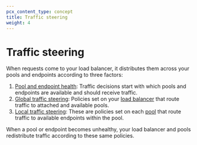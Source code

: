 ```yaml
---
pcx_content_type: concept
title: Traffic steering
weight: 4
---
```


# Traffic steering

When requests come to your load balancer, it distributes them across your pools and endpoints according to three factors:

1.  [Pool and endpoint health](/load-balancing/understand-basics/health-details/): Traffic decisions start with which pools and endpoints are available and should receive traffic.
2.  [Global traffic steering](/load-balancing/understand-basics/traffic-steering/steering-policies/): Policies set on your [load balancer](/load-balancing/load-balancers/) that route traffic to attached and available pools.
3.  [Local traffic steering](/load-balancing/understand-basics/traffic-steering/origin-level-steering/): These are policies set on each [pool](/load-balancing/pools/) that route traffic to available endpoints within the pool.

When a pool or endpoint becomes unhealthy, your load balancer and pools redistribute traffic according to these same policies.
